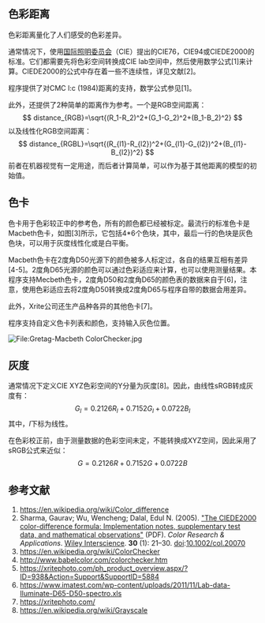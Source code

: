 ## 色彩距离

色彩距离量化了人们感受的色彩差异。

通常情况下，使用[国际照明委员会](https://en.wikipedia.org/wiki/International_Commission_on_Illumination)（CIE）提出的CIE76，CIE94或CIEDE2000的标准。它们都需要先将色彩空间转换成CIE lab空间中，然后使用数学公式[1]来计算。CIEDE2000的公式中存在着一些不连续性，详见文献[2]。

程序提供了对CMC l:c (1984)距离的支持，数学公式参见[1]。

此外，还提供了2种简单的距离作为参考。一个是RGB空间距离：
$$
distance_{RGB}=\sqrt{(R_1-R_2)^2+(G_1-G_2)^2+(B_1-B_2)^2}
$$
以及线性化RGB空间距离：
$$
distance_{RGBL}=\sqrt{(R_{l1}-R_{l2})^2+(G_{l1}-G_{l2})^2+(B_{l1}-B_{l2})^2}
$$
前者在机器视觉有一定用途，而后者计算简单，可以作为基于其他距离的模型的初始值。

## 色卡

色卡用于色彩较正中的参考色，所有的颜色都已经被标定。最流行的标准色卡是Macbeth色卡，如图[3]所示，它包括4*6个色块，其中，最后一行的色块是灰色色块，可以用于灰度线性化或是白平衡。

Macbeth色卡在2度角D50光源下的颜色被多人标定过，各自的结果互相有差异[4-5]。2度角D65光源的颜色可以通过色彩适应来计算，也可以使用测量结果。本程序支持Mecbeth色卡，2度角D50和2度角D65的颜色表的数据来自于[6]，注意，使用色彩适应去将2度角D50转换成2度角D65与程序自带的数据会用差异。

此外，Xrite公司还生产品种各异的其他色卡[7]。

程序支持自定义色卡列表和颜色，支持输入灰色位置。

![File:Gretag-Macbeth ColorChecker.jpg](https://upload.wikimedia.org/wikipedia/commons/a/ad/Gretag-Macbeth_ColorChecker.jpg)



## 灰度

通常情况下定义CIE XYZ色彩空间的Y分量为灰度[8]。因此，由线性sRGB转成灰度有：
$$
G_{l}=0.2126R_l+0.7152G_l+0.0722B_l
$$
其中，$l$下标为线性。

在色彩校正前，由于测量数据的色彩空间未定，不能转换成XYZ空间，因此采用了sRGB公式来近似：
$$
G=0.2126R+0.7152G+0.0722B
$$


## 参考文献

1. https://en.wikipedia.org/wiki/Color_difference
2. Sharma, Gaurav; Wu, Wencheng; Dalal, Edul N. (2005). ["The CIEDE2000 color-difference formula: Implementation notes, supplementary test data, and mathematical observations"](http://www.ece.rochester.edu/~gsharma/ciede2000/ciede2000noteCRNA.pdf) (PDF). *Color Research & Applications*. [Wiley Interscience](https://en.wikipedia.org/wiki/Wiley_Interscience). **30** (1): 21–30. [doi](https://en.wikipedia.org/wiki/Doi_(identifier)):[10.1002/col.20070](https://doi.org/10.1002%2Fcol.20070)
3. https://en.wikipedia.org/wiki/ColorChecker
4. http://www.babelcolor.com/colorchecker.htm
5. https://xritephoto.com/ph_product_overview.aspx/?ID=938&Action=Support&SupportID=5884
6. https://www.imatest.com/wp-content/uploads/2011/11/Lab-data-Iluminate-D65-D50-spectro.xls
7. https://xritephoto.com/
8. https://en.wikipedia.org/wiki/Grayscale